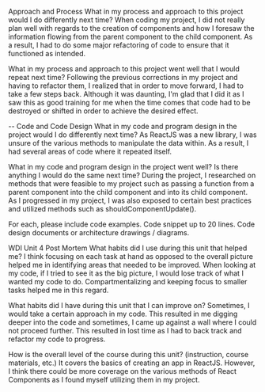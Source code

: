 Approach and Process
What in my process and approach to this project would I do differently next time?
When coding my project, I did not really plan well with regards to the creation of components and how I foresaw the information flowing from the parent component to the child component. As a result, I had to do some major refactoring of code to ensure that it functioned as intended.

What in my process and approach to this project went well that I would repeat next time?
Following the previous corrections in my project and having to refactor them, I realized that in order to move forward, I had to take a few steps back. Although it was daunting, I'm glad that I did it as I saw this as good training for me when the time comes that code had to be destroyed or shifted in order to achieve the desired effect.

--
Code and Code Design
What in my code and program design in the project would I do differently next time?
As ReactJS was a new library, I was unsure of the various methods to manipulate the data within. As a result, I had several areas of code where it repeated itself.

What in my code and program design in the project went well? Is there anything I would do the same next time?
During the project, I researched on methods that were feasible to my project such as passing a function from a parent component into the child component and into its child component. As I progressed in my project, I was also exposed to certain best practices and utilized methods such as shouldComponentUpdate().


For each, please include code examples.
Code snippet up to 20 lines.
Code design documents or architecture drawings / diagrams.

WDI Unit 4 Post Mortem
What habits did I use during this unit that helped me?
I think focusing on each task at hand as opposed to the overall picture helped me in identifying areas that needed to be improved. When looking at my code, if I tried to see it as the big picture, I would lose track of what I wanted my code to do. Compartmentalizing and keeping focus to smaller tasks helped me in this regard.

What habits did I have during this unit that I can improve on?
Sometimes, I would take a certain approach in my code. This resulted in me digging deeper into the code and sometimes, I came up against a wall where I could not proceed further. This resulted in lost time as I had to back track and refactor my code to progress.

How is the overall level of the course during this unit? (instruction, course materials, etc.)
It covers the basics of creating an app in ReactJS. However, I think there could be more coverage on the various methods of React Components as I found myself utilizing them in my project.
